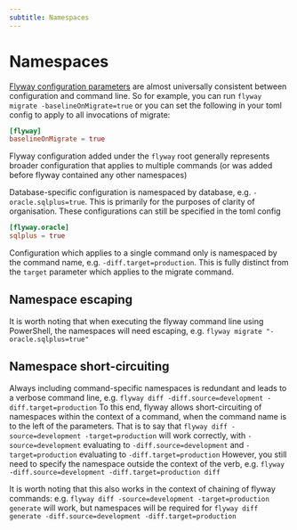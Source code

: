 ```yaml
---
subtitle: Namespaces
---
```


# Namespaces

[Flyway configuration parameters](<Configuration>) are almost universally consistent between configuration and command
line.
So for example, you can run `flyway migrate -baselineOnMigrate=true` or you can set the following in your toml config to
apply to all invocations of migrate:

```toml
[flyway]
baselineOnMigrate = true
``` 

Flyway configuration added under the `flyway` root generally represents broader configuration that applies to multiple
commands (or was added before flyway contained any other namespaces)

Database-specific configuration is namespaced by database, e.g. `-oracle.sqlplus=true`. This is primarily for the
purposes of clarity of organisation.
These configurations can still be specified in the toml config

```toml
[flyway.oracle]
sqlplus = true
``` 

Configuration which applies to a single command only is namespaced by the command name, e.g. `-diff.target=production`.
This is fully distinct from the `target` parameter which applies to the migrate command.

## Namespace escaping

It is worth noting that when executing the flyway command line using PowerShell, the namespaces will need escaping, e.g.
`flyway migrate "-oracle.sqlplus=true"`

## Namespace short-circuiting

Always including command-specific namespaces is redundant and leads to a verbose command line, e.g.
`flyway diff -diff.source=development -diff.target=production`
To this end, flyway allows short-circuiting of namespaces within the context of a command, when the command name is to
the left of the parameters.
That is to say that `flyway diff -source=development -target=production` will work correctly, with `-source=development`
evaluating to `-diff.source=development` and `-target=production` evaluating to `-diff.target=production`
However, you still need to specify the namespace outside the context of the verb, e.g.
`flyway -diff.source=development -diff.target=production diff`

It is worth noting that this also works in the context of chaining of flyway commands:
e.g. `flyway diff -source=development -target=production generate` will work, but namespaces will be required for
`flyway diff generate -diff.source=development -diff.target=production`